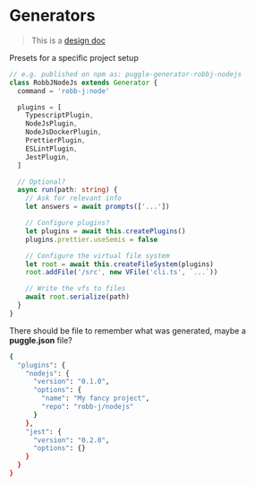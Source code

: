 # Generators

> This is a [design doc](/design/README.md)

Presets for a specific project setup

```ts
// e.g. published on npm as: puggle-generator-robbj-nodejs
class RobbJNodeJs extends Generator {
  command = 'robb-j:node'

  plugins = [
    TypescriptPlugin,
    NodeJsPlugin,
    NodeJsDockerPlugin,
    PrettierPlugin,
    ESLintPlugin,
    JestPlugin,
  ]

  // Optional?
  async run(path: string) {
    // Ask for relevant info
    let answers = await prompts(['...'])

    // Configure plugins?
    let plugins = await this.createPlugins()
    plugins.prettier.useSemis = false

    // Configure the virtual file system
    let root = await this.createFileSystem(plugins)
    root.addFile('/src', new VFile('cli.ts', `...`))

    // Write the vfs to files
    await root.serialize(path)
  }
}
```

There should be file to remember what was generated, maybe a **puggle.json** file?

```bash
{
  "plugins": {
    "nodejs": {
      "version": "0.1.0",
      "options": {
        "name": "My fancy project",
        "repo": "robb-j/nodejs"
      }
    },
    "jest": {
      "version": "0.2.0",
      "options": {}
    }
  }
}
```

